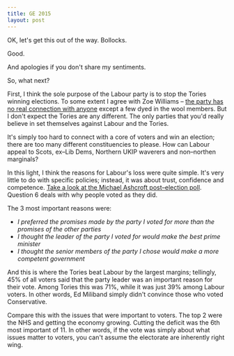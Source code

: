 ```yaml
---
title: GE 2015
layout: post
---
```


OK, let's get this out of the way. Bollocks.

Good.

And apologies if you don't share my sentiments.

So, what next?

First, I think the sole purpose of the Labour party is to stop the Tories winning elections. To some extent I agree with Zoe Williams &#8211; [the party has no real connection with anyone](http://www.theguardian.com/commentisfree/2015/may/11/labour-missing-soul-burnham-umunna-cooper-disconnected-values) except a few dyed in the wool members. But I don't expect the Tories are any different. The only parties that you'd really believe in set themselves against Labour and the Tories.

It's simply too hard to connect with a core of voters and win an election; there are too many different constituencies to please. How can Labour appeal to Scots, ex&#8211;Lib Dems, Northern UKIP waverers and non&#8211;northen marginals?

In this light, I think the reasons for Labour's loss were quite simple. It's very little to do with specific policies; instead, it was about trust, confidence and competence. [Take a look at the Michael Ashcroft post&#8211;election poll](http://lordashcroftpolls.com/2015/05/why-did-people-vote-as-they-did-my-post-vote-poll/). Question 6 deals with why people voted as they did.

The 3 most important reasons were:

- _I preferred the promises made by the party I voted for more than the promises of the other parties_
- _I thought the leader of the party I voted for would make the best prime minister_
- _I thought the senior members of the party I chose would make a more competent government_

And this is where the Tories beat Labour by the largest margins; tellingly, 45% of all voters said that the party leader was an important reason for their vote. Among Tories this was 71%, while it was just 39% among Labour voters. In other words, Ed Miliband simply didn't convince those who voted Conservative.

Compare this with the issues that were important to voters. The top 2 were the NHS and getting the economy growing. Cutting the deficit was the 6th most important of 11. In other words, if the vote was simply about what issues matter to voters, you can't assume the electorate are inherently right wing.
